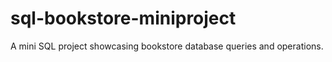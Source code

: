# sql-bookstore-miniproject
A mini SQL project showcasing bookstore database queries and operations.
